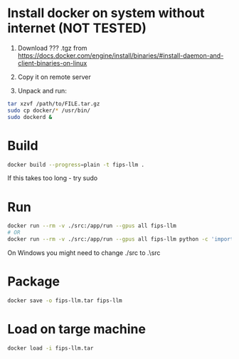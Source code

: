 # Install docker on system without internet (NOT TESTED)

1) Download ??? .tgz from https://docs.docker.com/engine/install/binaries/#install-daemon-and-client-binaries-on-linux

2) Copy it on remote server

3) Unpack and run:

``` bash
tar xzvf /path/to/FILE.tar.gz
sudo cp docker/* /usr/bin/
sudo dockerd &
```

# Build

```bash
docker build --progress=plain -t fips-llm .
```

If this takes too long - try sudo

# Run

```bash
docker run --rm -v ./src:/app/run --gpus all fips-llm
# OR
docker run --rm -v ./src:/app/run --gpus all fips-llm python -c 'import torch; print(torch.cuda.is_available()); from main import main; main()'

```

On Windows you might need to change ./src to .\src

# Package

```bash
docker save -o fips-llm.tar fips-llm
```

# Load on targe machine

```bash
docker load -i fips-llm.tar
```


